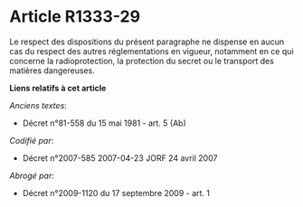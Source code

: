 # Article R1333-29

Le respect des dispositions du présent paragraphe ne dispense en aucun cas du respect des autres réglementations en vigueur,
notamment en ce qui concerne la radioprotection, la protection du secret ou le transport des matières dangereuses.

**Liens relatifs à cet article**

_Anciens textes_:

  - Décret n°81-558 du 15 mai 1981 - art. 5 (Ab)

_Codifié par_:

  - Décret n°2007-585 2007-04-23 JORF 24 avril 2007

_Abrogé par_:

  - Décret n°2009-1120 du 17 septembre 2009 - art. 1
